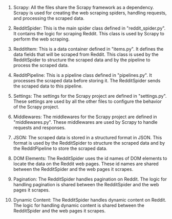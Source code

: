 1. Scrapy: All the files share the Scrapy framework as a dependency. Scrapy is used for creating the web scraping spiders, handling requests, and processing the scraped data.

2. RedditSpider: This is the main spider class defined in "reddit_spider.py". It contains the logic for scraping Reddit. This class is used by Scrapy to perform the web scraping.

3. RedditItem: This is a data container defined in "items.py". It defines the data fields that will be scraped from Reddit. This class is used by the RedditSpider to structure the scraped data and by the pipeline to process the scraped data.

4. RedditPipeline: This is a pipeline class defined in "pipelines.py". It processes the scraped data before storing it. The RedditSpider sends the scraped data to this pipeline.

5. Settings: The settings for the Scrapy project are defined in "settings.py". These settings are used by all the other files to configure the behavior of the Scrapy project.

6. Middlewares: The middlewares for the Scrapy project are defined in "middlewares.py". These middlewares are used by Scrapy to handle requests and responses.

7. JSON: The scraped data is stored in a structured format in JSON. This format is used by the RedditSpider to structure the scraped data and by the RedditPipeline to store the scraped data.

8. DOM Elements: The RedditSpider uses the id names of DOM elements to locate the data on the Reddit web pages. These id names are shared between the RedditSpider and the web pages it scrapes.

9. Pagination: The RedditSpider handles pagination on Reddit. The logic for handling pagination is shared between the RedditSpider and the web pages it scrapes.

10. Dynamic Content: The RedditSpider handles dynamic content on Reddit. The logic for handling dynamic content is shared between the RedditSpider and the web pages it scrapes.